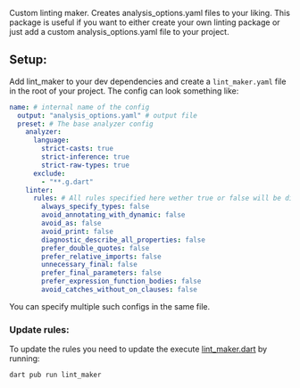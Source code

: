Custom linting maker. Creates analysis_options.yaml files to your liking.
This package is useful if you want to either create your own linting package or just add a custom analysis_options.yaml file to your project.

## Setup:
Add lint_maker to your dev dependencies and create a `lint_maker.yaml` file in the root of your project.
The config can look something like:
```yaml
name: # internal name of the config
  output: "analysis_options.yaml" # output file
  preset: # The base analyzer config
    analyzer:
      language:
        strict-casts: true
        strict-inference: true
        strict-raw-types: true
      exclude:
        - "**.g.dart"
    linter:
      rules: # All rules specified here wether true or false will be disabled
        always_specify_types: false
        avoid_annotating_with_dynamic: false
        avoid_as: false
        avoid_print: false
        diagnostic_describe_all_properties: false
        prefer_double_quotes: false
        prefer_relative_imports: false
        unnecessary_final: false
        prefer_final_parameters: false
        prefer_expression_function_bodies: false
        avoid_catches_without_on_clauses: false
```

You can specify multiple such configs in the same file.

### Update rules:
To update the rules you need to update the execute [lint_maker.dart](bin/lint_maker.dart) by running:
```sh
dart pub run lint_maker
```

